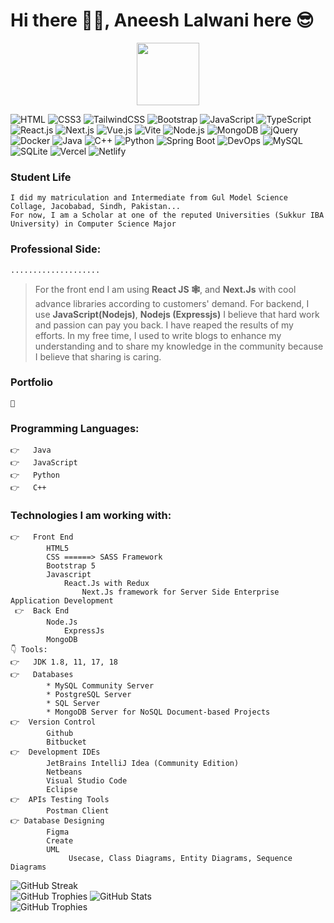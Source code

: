 # Hi there 👋🏻, Aneesh Lalwani here 😎 
<div id="header" align="center">
  <img src="https://media.giphy.com/media/M9gbBd9nbDrOTu1Mqx/giphy.gif" width="100"/>
</div>

![HTML](https://img.shields.io/badge/HTML5-E34F26?style=flat-square&logo=html5&logoColor=white)
![CSS3](https://img.shields.io/badge/CSS3-1572B6?style=flat-square&logo=css3&logoColor=white)
![TailwindCSS](https://img.shields.io/badge/Tailwind_CSS-38B2AC?style=flat-square&logo=tailwind-css&logoColor=white)
![Bootstrap](https://img.shields.io/badge/Bootstrap-563D7C?style=flat-square&logo=bootstrap&logoColor=white)
![JavaScript](https://img.shields.io/badge/JavaScript-F7DF1E?style=flat-square&logo=javascript&logoColor=black)
![TypeScript](https://img.shields.io/badge/TypeScript-007ACC?style=flat-square&logo=typescript&logoColor=white)
![React.js](https://img.shields.io/badge/React.js-0081CB?style=flat-square&logo=react&logoColor=61DAFB)
![Next.js](https://img.shields.io/badge/Next.js-000000?style=flat-square&logo=next.js&logoColor=white)
![Vue.js](https://img.shields.io/badge/Vue.js-35495E?style=flat-square&logo=vue.js&logoColor=4FC08D)
![Vite](https://img.shields.io/badge/Vite-593D88?style=flat-square&logo=vite&logoColor=white)
![Node.js](https://img.shields.io/badge/Node.js-43853D?style=flat-square&logo=node.js&logoColor=white)
![MongoDB](https://img.shields.io/badge/MongoDB-4EA94B?style=flat-square&logo=mongodb&logoColor=white)
![jQuery](https://img.shields.io/badge/jQuery-0769AD?style=flat-square&logo=jquery&logoColor=white)
![Docker](https://img.shields.io/badge/Docker-0CC1F3?style=flat-square&logo=docker&logoColor=white)
![Java](https://img.shields.io/badge/Java-007396?style=flat-square&logo=java&logoColor=white)
![C++](https://img.shields.io/badge/C++-00599C?style=flat-square&logo=c%2B%2B&logoColor=white)
![Python](https://img.shields.io/badge/Python-3776AB?style=flat-square&logo=python&logoColor=white)
![Spring Boot](https://img.shields.io/badge/Spring%20Boot-6DB33F?style=flat-square&logo=spring&logoColor=white)
![DevOps](https://img.shields.io/badge/DevOps-333333?style=flat-square&logo=dev.to&logoColor=white)
![MySQL](https://img.shields.io/badge/MySQL-005C84?style=flat-square&logo=mysql&logoColor=white)
![SQLite](https://img.shields.io/badge/SQLite-07405E?style=flat-square&logo=sqlite&logoColor=white)
![Vercel](https://img.shields.io/badge/Vercel-000000?style=flat-square&logo=vercel&logoColor=white)
![Netlify](https://img.shields.io/badge/Netlify-00C7B7?style=flat-square&logo=netlify&logoColor=white)


### Student Life
    I did my matriculation and Intermediate from Gul Model Science Collage, Jacobabad, Sindh, Pakistan... 
    For now, I am a Scholar at one of the reputed Universities (Sukkur IBA University) in Computer Science Major

###  Professional Side:
    ....................
>   For the front end I am using **React JS 🕸️**, and **Next.Js** with cool advance libraries according to customers' demand.
    For backend, I use **JavaScript(Nodejs)**, **Nodejs (Expressjs)**
    I believe that hard work and passion can pay you back. I have reaped the results of my efforts. In my free time, I used to write blogs to enhance my understanding and to share my knowledge in the community because I believe that sharing is caring.
### Portfolio    
    🔗 

### Programming Languages:
    👉	Java
    👉	JavaScript
    👉	Python
    👉	C++
### Technologies I am working with:
    👉	Front End
            HTML5
            CSS ======> SASS Framework
            Bootstrap 5
            Javascript
                React.Js with Redux
                    Next.Js framework for Server Side Enterprise Application Development
     👉	Back End
            Node.Js
                ExpressJs
            MongoDB            
    👇 Tools:
    👉	JDK 1.8, 11, 17, 18
    👉	Databases
            * MySQL Community Server
            * PostgreSQL Server
            * SQL Server
            * MongoDB Server for NoSQL Document-based Projects
    👉  Version Control
            Github
            Bitbucket
    👉  Development IDEs
            JetBrains IntelliJ Idea (Community Edition)
            Netbeans
            Visual Studio Code
            Eclipse 
    👉  APIs Testing Tools
            Postman Client
    👉 Database Designing
            Figma
            Create
            UML
                 Usecase, Class Diagrams, Entity Diagrams, Sequence Diagrams
![GitHub Streak](https://github-readme-streak-stats.herokuapp.com/?user=aneeshlalwani)
<br/>
![GitHub Trophies ](https://github-profile-trophy.vercel.app/?username=aneeshlalwani)
![GitHub Stats](https://github-readme-stats.vercel.app/api?username=aneeshlalwani&show_icons=true&theme=theme)
<br />
![GitHub Trophies ](https://github-readme-stats.vercel.app/api/top-langs/?username=aneeshlalwani)  
